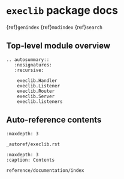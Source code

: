 # `execlib` package docs 
{ref}`genindex`
{ref}`modindex`
{ref}`search`

## Top-level module overview

```{eval-rst}
.. autosummary::
   :nosignatures:
   :recursive:

    execlib.Handler
    execlib.Listener
    execlib.Router
    execlib.Server
    execlib.listeners
```

## Auto-reference contents
```{toctree}
:maxdepth: 3

_autoref/execlib.rst
```

```{toctree}
:maxdepth: 3
:caption: Contents

reference/documentation/index
```

```{include} ../README.md
```

